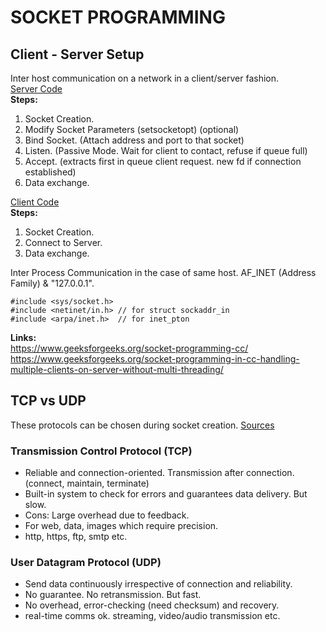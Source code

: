 # SOCKET PROGRAMMING

## **Client - Server Setup**
Inter host communication on a network in a client/server fashion. <br />
[Server Code](server.c) <br />
**Steps:**
1. Socket Creation.
2. Modify Socket Parameters (setsocketopt) (optional)
3. Bind Socket. (Attach address and port to that socket)
4. Listen. (Passive Mode. Wait for client to contact, refuse if queue full)
5. Accept. (extracts first in queue client request. new fd if connection established)
6. Data exchange. 

[Client Code](client.c) <br />
**Steps:**
1. Socket Creation.
2. Connect to Server.
3. Data exchange.

Inter Process Communication in the case of same host. AF_INET (Address Family) & "127.0.0.1". <br />
```
#include <sys/socket.h>
#include <netinet/in.h> // for struct sockaddr_in
#include <arpa/inet.h>  // for inet_pton
```

**Links:**<br />
https://www.geeksforgeeks.org/socket-programming-cc/ <br />
https://www.geeksforgeeks.org/socket-programming-in-cc-handling-multiple-clients-on-server-without-multi-threading/ <br />

## **TCP vs UDP**
These protocols can be chosen during socket creation.
[Sources](https://www.lifesize.com/blog/tcp-vs-udp/#:~:text=TCP%20is%20a%20connection%2Doriented,is%20only%20possible%20with%20TCP)
### Transmission Control Protocol (TCP)
* Reliable and connection-oriented. Transmission after connection. (connect, maintain, terminate)
* Built-in system to check for errors and guarantees data delivery. But slow.
* Cons: Large overhead due to feedback.
* For web, data, images which require precision.
* http, https, ftp, smtp etc.
### User Datagram Protocol (UDP)
* Send data continuously irrespective of connection and reliability. 
* No guarantee. No retransmission. But fast.
* No overhead, error-checking (need checksum) and recovery.
* real-time comms ok. streaming, video/audio transmission etc.

